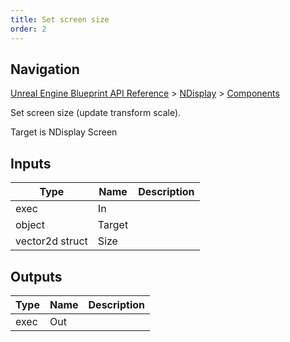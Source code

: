 ```yaml
---
title: Set screen size
order: 2
---
```

## Navigation

[Unreal Engine Blueprint API Reference](https://dev.epicgames.com/documentation/en-us/unreal-engine/BlueprintAPI) > [NDisplay](https://dev.epicgames.com/documentation/en-us/unreal-engine/BlueprintAPI/NDisplay) > [Components](https://dev.epicgames.com/documentation/en-us/unreal-engine/BlueprintAPI/NDisplay/Components)

Set screen size (update transform scale).

Target is NDisplay Screen

## Inputs

| Type | Name | Description |
| --- | --- | --- |
| exec | In |  |
| object | Target |  |
| vector2d struct | Size |  |

## Outputs

| Type | Name | Description |
| --- | --- | --- |
| exec | Out |  |
